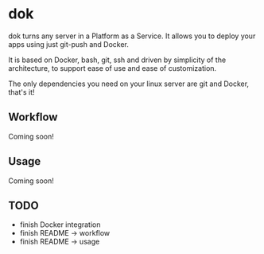 # dok

dok turns any server in a Platform as a Service. 
It allows you to deploy your apps using just git-push and Docker.

It is based on Docker, bash, git, ssh and driven by simplicity of the architecture, to support ease of use and ease of customization. 

The only dependencies you need on your linux server are git and Docker, that's it!

## Workflow

Coming soon!

## Usage

Coming soon! 

## TODO

* finish Docker integration
* finish README -> workflow
* finish README -> usage
